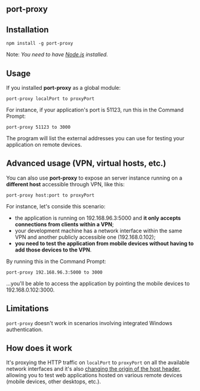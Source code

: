 ## port-proxy

## Installation

    npm install -g port-proxy

Note: *You need to have [Node.js](https://nodejs.org/) installed.*

## Usage
If you installed **port-proxy** as a global module:

    port-proxy localPort to proxyPort

For instance, if your application's port is 51123, run this in the Command Prompt:

    port-proxy 51123 to 3000

The program will list the external addresses you can use for testing 
your application on remote devices.

## Advanced usage (VPN, virtual hosts, etc.)
You can also use **port-proxy** to expose an server instance 
running on a **different host** accessible through VPN, like this:

    port-proxy host:port to proxyPort

For instance, let's conside this scenario:
- the application is running on 192.168.96.3:5000 and 
  **it only accepts connections from clients within a VPN**;
- your development machine has a network interface within the same VPN 
and another publicly accessible one (192.168.0.102);
- **you need to test the application from mobile devices without having to add those devices to the VPN**.

By running this in the Command Prompt:

    port-proxy 192.168.96.3:5000 to 3000

...you'll be able to access the application by pointing the mobile devices to 192.168.0.102:3000.

## Limitations

`port-proxy` doesn't work in scenarios involving integrated Windows 
authentication.

## How does it work
It's proxying the HTTP traffic on `localPort` to `proxyPort` on all the available network 
interfaces and it's also [changing the origin of the host header](https://github.com/nodejitsu/node-http-proxy/blob/master/lib/http-proxy.js#L44), 
allowing you to test web applications hosted on various remote devices 
(mobile devices, other desktops, etc.).
